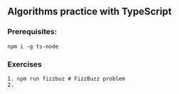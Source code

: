 ## Algorithms practice with TypeScript

### Prerequisites:
```
npm i -g ts-node
```

### Exercises
```
1. npm run fizzbuz # FizzBuzz problem
2.
```
